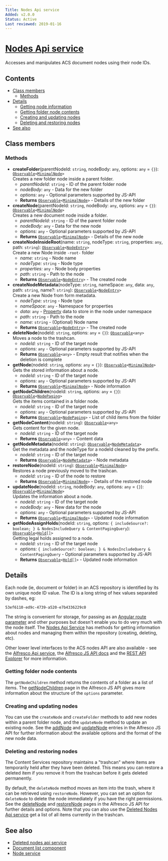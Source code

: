 ```yaml
---
Title: Nodes Api service
Added: v2.0.0
Status: Active
Last reviewed: 2019-01-16
---
```


# [Nodes Api service](../../../lib/content-services/src/lib/common/services/nodes-api.service.ts "Defined in nodes-api.service.ts")

Accesses and manipulates ACS document nodes using their node IDs.

## Contents

-   [Class members](#class-members)
    -   [Methods](#methods)
-   [Details](#details)
    -   [Getting node information](#getting-node-information)
    -   [Getting folder node contents](#getting-folder-node-contents)
    -   [Creating and updating nodes](#creating-and-updating-nodes)
    -   [Deleting and restoring nodes](#deleting-and-restoring-nodes)
-   [See also](#see-also)

## Class members

### Methods

-   **createFolder**(parentNodeId: `string`, nodeBody: `any`, options: `any` = `{}`): [`Observable`](http://reactivex.io/documentation/observable.html)`<`[`MinimalNode`](https://github.com/Alfresco/alfresco-js-api/blob/master/src/alfresco-core-rest-api/docs/NodeMinimalEntry.md)`>`<br/>
    Creates a new folder node inside a parent folder.
    -   _parentNodeId:_ `string`  - ID of the parent folder node
    -   _nodeBody:_ `any`  - Data for the new folder
    -   _options:_ `any`  - Optional parameters supported by JS-API
    -   **Returns** [`Observable`](http://reactivex.io/documentation/observable.html)`<`[`MinimalNode`](https://github.com/Alfresco/alfresco-js-api/blob/master/src/alfresco-core-rest-api/docs/NodeMinimalEntry.md)`>` - Details of the new folder
-   **createNode**(parentNodeId: `string`, nodeBody: `any`, options: `any` = `{}`): [`Observable`](http://reactivex.io/documentation/observable.html)`<`[`MinimalNode`](https://github.com/Alfresco/alfresco-js-api/blob/master/src/alfresco-core-rest-api/docs/NodeMinimalEntry.md)`>`<br/>
    Creates a new document node inside a folder.
    -   _parentNodeId:_ `string`  - ID of the parent folder node
    -   _nodeBody:_ `any`  - Data for the new node
    -   _options:_ `any`  - Optional parameters supported by JS-API
    -   **Returns** [`Observable`](http://reactivex.io/documentation/observable.html)`<`[`MinimalNode`](https://github.com/Alfresco/alfresco-js-api/blob/master/src/alfresco-core-rest-api/docs/NodeMinimalEntry.md)`>` - Details of the new node
-   **createNodeInsideRoot**(name: `string`, nodeType: `string`, properties: `any`, path: `string`): [`Observable`](http://reactivex.io/documentation/observable.html)`<`[`NodeEntry`](https://github.com/Alfresco/alfresco-js-api/blob/master/src/alfresco-core-rest-api/docs/NodeEntry.md)`>`<br/>
    Create a new Node inside `-root-` folder
    -   _name:_ `string`  - Node name
    -   _nodeType:_ `string`  - Node type
    -   _properties:_ `any`  - Node body properties
    -   _path:_ `string`  - Path to the node
    -   **Returns** [`Observable`](http://reactivex.io/documentation/observable.html)`<`[`NodeEntry`](https://github.com/Alfresco/alfresco-js-api/blob/master/src/alfresco-core-rest-api/docs/NodeEntry.md)`>` - The created node
-   **createNodeMetadata**(nodeType: `string`, nameSpace: `any`, data: `any`, path: `string`, name?: `string`): [`Observable`](http://reactivex.io/documentation/observable.html)`<`[`NodeEntry`](https://github.com/Alfresco/alfresco-js-api/blob/master/src/alfresco-core-rest-api/docs/NodeEntry.md)`>`<br/>
    Create a new Node from form metadata.
    -   _nodeType:_ `string`  - Node type
    -   _nameSpace:_ `any`  - Namespace for properties
    -   _data:_ `any`  - [Property](../../../lib/content-services/src/lib/content-metadata/interfaces/property.interface.ts) data to store in the node under namespace
    -   _path:_ `string`  - Path to the node
    -   _name:_ `string`  - (Optional) Node name
    -   **Returns** [`Observable`](http://reactivex.io/documentation/observable.html)`<`[`NodeEntry`](https://github.com/Alfresco/alfresco-js-api/blob/master/src/alfresco-core-rest-api/docs/NodeEntry.md)`>` - The created node
-   **deleteNode**(nodeId: `string`, options: `any` = `{}`): [`Observable`](http://reactivex.io/documentation/observable.html)`<any>`<br/>
    Moves a node to the trashcan.
    -   _nodeId:_ `string`  - ID of the target node
    -   _options:_ `any`  - Optional parameters supported by JS-API
    -   **Returns** [`Observable`](http://reactivex.io/documentation/observable.html)`<any>` - Empty result that notifies when the deletion is complete
-   **getNode**(nodeId: `string`, options: `any` = `{}`): [`Observable`](http://reactivex.io/documentation/observable.html)`<`[`MinimalNode`](https://github.com/Alfresco/alfresco-js-api/blob/master/src/alfresco-core-rest-api/docs/NodeMinimalEntry.md)`>`<br/>
    Gets the stored information about a node.
    -   _nodeId:_ `string`  - ID of the target node
    -   _options:_ `any`  - Optional parameters supported by JS-API
    -   **Returns** [`Observable`](http://reactivex.io/documentation/observable.html)`<`[`MinimalNode`](https://github.com/Alfresco/alfresco-js-api/blob/master/src/alfresco-core-rest-api/docs/NodeMinimalEntry.md)`>` - Node information
-   **getNodeChildren**(nodeId: `string`, options: `any` = `{}`): [`Observable`](http://reactivex.io/documentation/observable.html)`<`[`NodePaging`](https://github.com/Alfresco/alfresco-js-api/blob/develop/src/api/content-rest-api/docs/NodePaging.md)`>`<br/>
    Gets the items contained in a folder node.
    -   _nodeId:_ `string`  - ID of the target node
    -   _options:_ `any`  - Optional parameters supported by JS-API
    -   **Returns** [`Observable`](http://reactivex.io/documentation/observable.html)`<`[`NodePaging`](https://github.com/Alfresco/alfresco-js-api/blob/develop/src/api/content-rest-api/docs/NodePaging.md)`>` - List of child items from the folder
-   **getNodeContent**(nodeId: `string`): [`Observable`](http://reactivex.io/documentation/observable.html)`<any>`<br/>
    Gets content for the given node.
    -   _nodeId:_ `string`  - ID of the target node
    -   **Returns** [`Observable`](http://reactivex.io/documentation/observable.html)`<any>` - Content data
-   **getNodeMetadata**(nodeId: `string`): [`Observable`](http://reactivex.io/documentation/observable.html)`<`[`NodeMetadata`](../../../lib/content-services/src/lib/common/models/node-metadata.model.ts)`>`<br/>
    Get the metadata and the nodeType for a nodeId cleaned by the prefix.
    -   _nodeId:_ `string`  - ID of the target node
    -   **Returns** [`Observable`](http://reactivex.io/documentation/observable.html)`<`[`NodeMetadata`](../../../lib/content-services/src/lib/common/models/node-metadata.model.ts)`>` - Node metadata
-   **restoreNode**(nodeId: `string`): [`Observable`](http://reactivex.io/documentation/observable.html)`<`[`MinimalNode`](https://github.com/Alfresco/alfresco-js-api/blob/master/src/alfresco-core-rest-api/docs/NodeMinimalEntry.md)`>`<br/>
    Restores a node previously moved to the trashcan.
    -   _nodeId:_ `string`  - ID of the node to restore
    -   **Returns** [`Observable`](http://reactivex.io/documentation/observable.html)`<`[`MinimalNode`](https://github.com/Alfresco/alfresco-js-api/blob/master/src/alfresco-core-rest-api/docs/NodeMinimalEntry.md)`>` - Details of the restored node
-   **updateNode**(nodeId: `string`, nodeBody: `any`, options: `any` = `{}`): [`Observable`](http://reactivex.io/documentation/observable.html)`<`[`MinimalNode`](https://github.com/Alfresco/alfresco-js-api/blob/master/src/alfresco-core-rest-api/docs/NodeMinimalEntry.md)`>`<br/>
    Updates the information about a node.
    -   _nodeId:_ `string`  - ID of the target node
    -   _nodeBody:_ `any`  - New data for the node
    -   _options:_ `any`  - Optional parameters supported by JS-API
    -   **Returns** [`Observable`](http://reactivex.io/documentation/observable.html)`<`[`MinimalNode`](https://github.com/Alfresco/alfresco-js-api/blob/master/src/alfresco-core-rest-api/docs/NodeMinimalEntry.md)`>` - Updated node information<br/>
-   **getNodeAssignHolds**(nodeId: `string`, options: `{ includeSource?: boolean; } & NodesIncludeQuery & ContentPagingQuery`): [`Observable`](http://reactivex.io/documentation/observable.html)`<`[`Hold[]`](../../../lib/js-api/src/api/gs-core-rest-api/docs/Hold.md)`>`<br/>
        Getting legal holds assigned to a node.
    -   _nodeId:_ `string` - ID of the target node
    -   _options:_ `{ includeSource?: boolean; } & NodesIncludeQuery & ContentPagingQuery` - Optional parameters supported by JS-API
    -   **Returns** [`Observable`](http://reactivex.io/documentation/observable.html)`<`[`Hold[]`](../../../lib/js-api/src/api/gs-core-rest-api/docs/Hold.md)`>` - Updated node information

## Details

Each node (ie, document or folder) in an ACS repository is identified by
its own unique node ID value. The ID is a long string of hex values separated
by dashes, eg:

`53ef6110-ed9c-4739-a520-e7b4336229c0`

The string is convenient for storage, for passing as an
[Angular route parameter](https://angular.io/guide/router)
and other purposes but doesn't enable you to do very much with the node itself.
The [Nodes Api Service](nodes-api.service.md) has methods for getting information about nodes and
managing them within the repository (creating, deleting, etc).

Other lower level interfaces to the ACS nodes API are also available - see the
[Alfresco Api service](alfresco-api.service.md), the
[Alfresco JS API docs](https://github.com/Alfresco/alfresco-js-api/tree/master/src/alfresco-core-rest-api)
and the
[REST API Explorer](https://api-explorer.alfresco.com/api-explorer/#/nodes)
for more information.

### Getting folder node contents

The `getNodeChildren` method returns the contents of a folder
as a list of items. The
[getNodeChildren](https://github.com/Alfresco/alfresco-js-api/blob/master/src/alfresco-core-rest-api/docs/NodesApi.md#getNodeChildren)
page in the Alfresco JS API gives more information about the structure of the
`options` parameter.

### Creating and updating nodes

You can use the `createNode` and `createFolder` methods to add new nodes
within a parent folder node, and the `updateNode` method to update an
existing node. See the
[addNode](https://github.com/Alfresco/alfresco-js-api/blob/master/src/alfresco-core-rest-api/docs/NodesApi.md#addNode)
and
[updateNode](https://github.com/Alfresco/alfresco-js-api/blob/master/src/alfresco-core-rest-api/docs/NodesApi.md#updateNode)
entries in the Alfresco JS API for further information about the available options and
the format of the new node data.

### Deleting and restoring nodes

The Content Services repository maintains a "trashcan" where items are
temporarily held after they have been deleted. This means you can
restore a deleted item if you remove it from the trashcan before it
gets deleted permanently.

By default, the `deleteNode` method moves an item into the trash, where it can
be retrieved using `restoreNode`. However, you can set an option for `deleteNode`
to delete the node immediately if you have the right permissions. See the
[deleteNode](https://github.com/Alfresco/alfresco-js-api/blob/master/src/alfresco-core-rest-api/docs/NodesApi.md#deleteNode)
and
[restoreNode](https://github.com/Alfresco/alfresco-js-api/blob/master/src/alfresco-core-rest-api/docs/NodesApi.md#restoreNode)
pages in the Alfresco JS API for further details and options. Note that you can also use the
[Deleted Nodes Api service](deleted-nodes-api.service.md) get a list of all items currently in the trashcan.

## See also

-   [Deleted nodes api service](deleted-nodes-api.service.md)
-   [Document list component](../../content-services/components/document-list.component.md)
-   [Node service](node.service.md)
